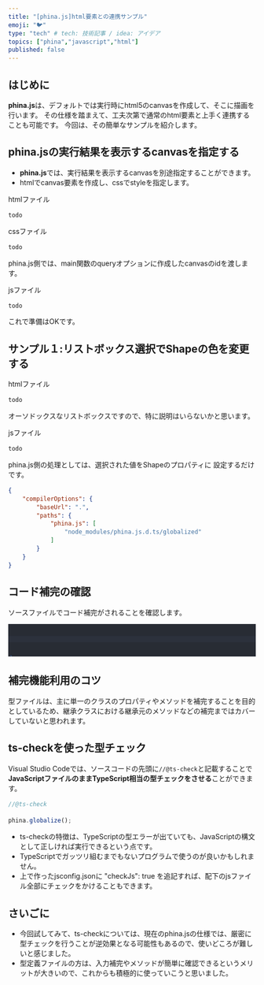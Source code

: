 ```yaml
---
title: "[phina.js]html要素との連携サンプル"
emoji: "🐦"
type: "tech" # tech: 技術記事 / idea: アイデア
topics: ["phina","javascript","html"]
published: false
---
```


## はじめに

**phina.js**は、デフォルトでは実行時にhtml5のcanvasを作成して、そこに描画を行います。
その仕様を踏まえて、工夫次第で通常のhtml要素と上手く連携することも可能です。
今回は、その簡単なサンプルを紹介します。

## phina.jsの実行結果を表示するcanvasを指定する

* **phina.js**では、実行結果を表示するcanvasを別途指定することができます。
* htmlでcanvas要素を作成し、cssでstyleを指定します。

htmlファイル
```html
todo
```

cssファイル
```css
todo
```

phina.js側では、main関数のqueryオプションに作成したcanvasのidを渡します。


jsファイル
```js
todo
```
これで準備はOKです。

## サンプル１:リストボックス選択でShapeの色を変更する

htmlファイル
```html
todo
```

オーソドックスなリストボックスですので、特に説明はいらないかと思います。

jsファイル
```js
todo
```

phina.js側の処理としては、選択された値をShapeのプロパティに
設定するだけです。




```json
{
    "compilerOptions": {
        "baseUrl": ".",
        "paths": {
            "phina.js": [
                "node_modules/phina.js.d.ts/globalized"
            ]
        }
    }
}
```

## コード補完の確認

ソースファイルでコード補完がされることを確認します。

![code-hint.gif](/images/code-hint.gif)

## 補完機能利用のコツ

型ファイルは、主に単一のクラスのプロパティやメソッドを補完することを目的としているため、継承クラスにおける継承元のメソッドなどの補完まではカバーしていないと思われます。

## ts-checkを使った型チェック

Visual Studio Codeでは、ソースコードの先頭に```//@ts-check```と記載することで**JavaScriptファイルのままTypeScript相当の型チェックをさせる**ことができます。

```js
//@ts-check

phina.globalize();
```

* ts-checkの特徴は、TypeScriptの型エラーが出ていても、JavaScriptの構文として正しければ実行できるという点です。
* TypeScriptでガッツリ組むまでもないプログラムで使うのが良いかもしれません。
* 上で作ったjsconfig.jsonに "checkJs": true を追記すれば、配下のjsファイル全部にチェックをかけることもできます。

## さいごに

* 今回試してみて、ts-checkについては、現在のphina.jsの仕様では、厳密に型チェックを行うことが逆効果となる可能性もあるので、使いどころが難しいと感じました。
* 型定義ファイルの方は、入力補完やメソッドが簡単に確認できるというメリットが大きいので、これからも積極的に使っていこうと思いました。
